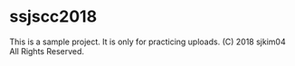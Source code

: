 # ssjscc2018
This is a sample project.
It is only for practicing uploads.
(C) 2018 sjkim04 All Rights Reserved.
